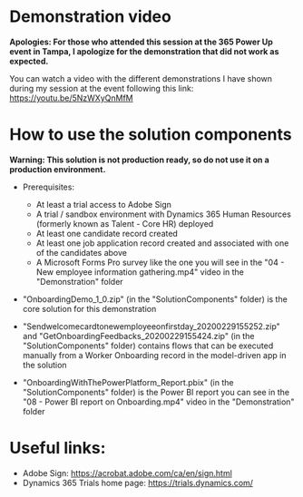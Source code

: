 # Demonstration video
**Apologies: For those who attended this session at the 365 Power Up event in Tampa, I apologize for the demonstration that did not work as expected.**

You can watch a video with the different demonstrations I have shown during my session at the event following this link: https://youtu.be/5NzWXyQnMfM

# How to use the solution components
**Warning: This solution is not production ready, so do not use it on a production environment.**
- Prerequisites:
  - At least a trial access to Adobe Sign
  - A trial / sandbox environment with Dynamics 365 Human Resources (formerly known as Talent - Core HR) deployed
  - At least one candidate record created
  - At least one job application record created and associated with one of the candidates above
  - A Microsoft Forms Pro survey like the one you will see in the "04 - New employee information gathering.mp4" video in the "Demonstration" folder
  
- "OnboardingDemo_1_0.zip" (in the "SolutionComponents" folder) is the core solution for this demonstration
- "Sendwelcomecardtonewemployeeonfirstday_20200229155252.zip" and "GetOnboardingFeedbacks_20200229155424.zip" (in the "SolutionComponents" folder) contains flows that can be executed manually from a Worker Onboarding record in the model-driven app in the solution
- "OnboardingWithThePowerPlatform_Report.pbix" (in the "SolutionComponents" folder) is the Power BI report you can see in the "08 - Power BI report on Onboarding.mp4" video in the "Demonstration" folder

# Useful links:
- Adobe Sign: https://acrobat.adobe.com/ca/en/sign.html
- Dynamics 365 Trials home page: https://trials.dynamics.com/
